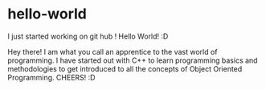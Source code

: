 # hello-world
I just started working on git hub ! Hello World! :D

Hey there! I am what you call an apprentice to the vast world of programming. I have started out with C++ to learn programming basics and methodologies to get introduced to all the concepts of Object Oriented Programming. CHEERS! :D
